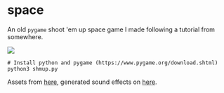 # space

An old `pygame` shoot 'em up space game I made following a tutorial from somewhere.

<img src="https://raw.githubusercontent.com/seanbreckenridge/random_shmup/master/demo.gif">

```shell
# Install python and pygame (https://www.pygame.org/download.shtml)
python3 shmup.py
```

Assets from [here](https://kenney.nl/), generated sound effects on [here](https://www.bfxr.net/).
